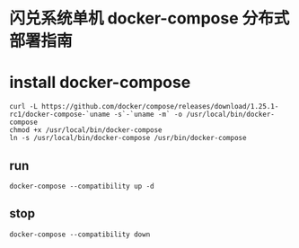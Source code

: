# 闪兑系统单机 docker-compose 分布式部署指南

# install docker-compose

    curl -L https://github.com/docker/compose/releases/download/1.25.1-rc1/docker-compose-`uname -s`-`uname -m` -o /usr/local/bin/docker-compose
    chmod +x /usr/local/bin/docker-compose
    ln -s /usr/local/bin/docker-compose /usr/bin/docker-compose

## run

    docker-compose --compatibility up -d

## stop

    docker-compose --compatibility down
